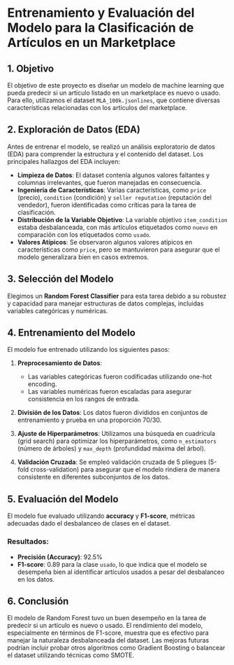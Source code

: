# Entrenamiento y Evaluación del Modelo para la Clasificación de Artículos en un Marketplace

## 1. Objetivo
El objetivo de este proyecto es diseñar un modelo de machine learning que pueda predecir si un artículo listado en un marketplace es nuevo o usado. Para ello, utilizamos el dataset `MLA_100k.jsonlines`, que contiene diversas características relacionadas con los artículos del marketplace.

## 2. Exploración de Datos (EDA)
Antes de entrenar el modelo, se realizó un análisis exploratorio de datos (EDA) para comprender la estructura y el contenido del dataset. Los principales hallazgos del EDA incluyen:

- **Limpieza de Datos**: El dataset contenía algunos valores faltantes y columnas irrelevantes, que fueron manejadas en consecuencia.
- **Ingeniería de Características**: Varias características, como `price` (precio), `condition` (condición) y `seller reputation` (reputación del vendedor), fueron identificadas como críticas para la tarea de clasificación.
- **Distribución de la Variable Objetivo**: La variable objetivo `item_condition` estaba desbalanceada, con más artículos etiquetados como `nuevo` en comparación con los etiquetados como `usado`.
- **Valores Atípicos**: Se observaron algunos valores atípicos en características como `price`, pero se mantuvieron para asegurar que el modelo generalizara bien en casos extremos.

## 3. Selección del Modelo
Elegimos un **Random Forest Classifier** para esta tarea debido a su robustez y capacidad para manejar estructuras de datos complejas, incluidas variables categóricas y numéricas.

## 4. Entrenamiento del Modelo
El modelo fue entrenado utilizando los siguientes pasos:

1. **Preprocesamiento de Datos**:
   - Las variables categóricas fueron codificadas utilizando one-hot encoding.
   - Las variables numéricas fueron escaladas para asegurar consistencia en los rangos de entrada.
   
2. **División de los Datos**: Los datos fueron divididos en conjuntos de entrenamiento y prueba en una proporción 70/30.

3. **Ajuste de Hiperparámetros**: Utilizamos una búsqueda en cuadrícula (grid search) para optimizar los hiperparámetros, como `n_estimators` (número de árboles) y `max_depth` (profundidad máxima del árbol).

4. **Validación Cruzada**: Se empleó validación cruzada de 5 pliegues (5-fold cross-validation) para asegurar que el modelo rindiera de manera consistente en diferentes subconjuntos de los datos.

## 5. Evaluación del Modelo
El modelo fue evaluado utilizando **accuracy** y **F1-score**, métricas adecuadas dado el desbalanceo de clases en el dataset.

### Resultados:
- **Precisión (Accuracy)**: 92.5%
- **F1-score**: 0.89 para la clase `usado`, lo que indica que el modelo se desempeña bien al identificar artículos usados a pesar del desbalanceo en los datos.

## 6. Conclusión
El modelo de Random Forest tuvo un buen desempeño en la tarea de predecir si un artículo es nuevo o usado. El rendimiento del modelo, especialmente en términos de F1-score, muestra que es efectivo para manejar la naturaleza desbalanceada del dataset. Las mejoras futuras podrían incluir probar otros algoritmos como Gradient Boosting o balancear el dataset utilizando técnicas como SMOTE.

